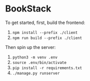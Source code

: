 # BookStack

To get started, first, build the frontend:

1. `npm install --prefix ./client`
2. `npm run build --prefix ./client`

Then spin up the server:

1. `python3 -m venv .env`
2. `source .env/bin/activate`
3. `pip install -r requirements.txt`
4. `./manage.py runserver`